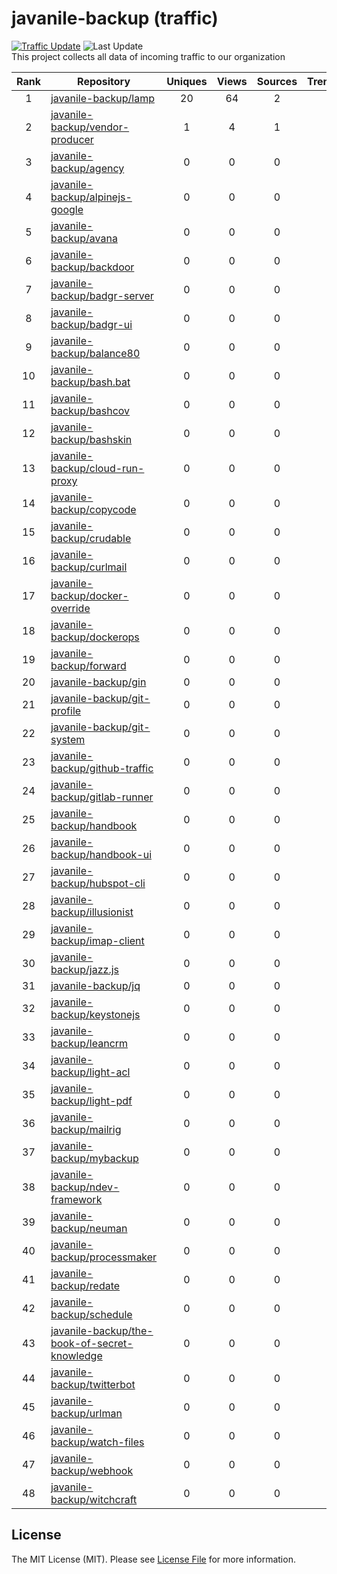 # javanile-backup (traffic)
[![Traffic Update](https://github.com/javanile/github-traffic/actions/workflows/update.yml/badge.svg)](https://github.com/javanile/github-traffic/actions/workflows/update.yml)
![Last Update](https://img.shields.io/badge/Last%20Update-2024--12--22%2008%3A27%3A03%20UTC-blue)  
This project collects all data of incoming traffic to our organization  

| Rank | Repository | Uniques | Views | Sources | Trend |
|:----:|------------|:-----:|:-------:|:-------:|:-----:|
| 1 | [javanile-backup/lamp](https://github.com/javanile-backup/lamp) | 20 | 64 | 2 |  |
| 2 | [javanile-backup/vendor-producer](https://github.com/javanile-backup/vendor-producer) | 1 | 4 | 1 |  |
| 3 | [javanile-backup/agency](https://github.com/javanile-backup/agency) | 0 | 0 | 0 |  |
| 4 | [javanile-backup/alpinejs-google](https://github.com/javanile-backup/alpinejs-google) | 0 | 0 | 0 |  |
| 5 | [javanile-backup/avana](https://github.com/javanile-backup/avana) | 0 | 0 | 0 |  |
| 6 | [javanile-backup/backdoor](https://github.com/javanile-backup/backdoor) | 0 | 0 | 0 |  |
| 7 | [javanile-backup/badgr-server](https://github.com/javanile-backup/badgr-server) | 0 | 0 | 0 |  |
| 8 | [javanile-backup/badgr-ui](https://github.com/javanile-backup/badgr-ui) | 0 | 0 | 0 |  |
| 9 | [javanile-backup/balance80](https://github.com/javanile-backup/balance80) | 0 | 0 | 0 |  |
| 10 | [javanile-backup/bash.bat](https://github.com/javanile-backup/bash.bat) | 0 | 0 | 0 |  |
| 11 | [javanile-backup/bashcov](https://github.com/javanile-backup/bashcov) | 0 | 0 | 0 |  |
| 12 | [javanile-backup/bashskin](https://github.com/javanile-backup/bashskin) | 0 | 0 | 0 |  |
| 13 | [javanile-backup/cloud-run-proxy](https://github.com/javanile-backup/cloud-run-proxy) | 0 | 0 | 0 |  |
| 14 | [javanile-backup/copycode](https://github.com/javanile-backup/copycode) | 0 | 0 | 0 |  |
| 15 | [javanile-backup/crudable](https://github.com/javanile-backup/crudable) | 0 | 0 | 0 |  |
| 16 | [javanile-backup/curlmail](https://github.com/javanile-backup/curlmail) | 0 | 0 | 0 |  |
| 17 | [javanile-backup/docker-override](https://github.com/javanile-backup/docker-override) | 0 | 0 | 0 |  |
| 18 | [javanile-backup/dockerops](https://github.com/javanile-backup/dockerops) | 0 | 0 | 0 |  |
| 19 | [javanile-backup/forward](https://github.com/javanile-backup/forward) | 0 | 0 | 0 |  |
| 20 | [javanile-backup/gin](https://github.com/javanile-backup/gin) | 0 | 0 | 0 |  |
| 21 | [javanile-backup/git-profile](https://github.com/javanile-backup/git-profile) | 0 | 0 | 0 |  |
| 22 | [javanile-backup/git-system](https://github.com/javanile-backup/git-system) | 0 | 0 | 0 |  |
| 23 | [javanile-backup/github-traffic](https://github.com/javanile-backup/github-traffic) | 0 | 0 | 0 |  |
| 24 | [javanile-backup/gitlab-runner](https://github.com/javanile-backup/gitlab-runner) | 0 | 0 | 0 |  |
| 25 | [javanile-backup/handbook](https://github.com/javanile-backup/handbook) | 0 | 0 | 0 |  |
| 26 | [javanile-backup/handbook-ui](https://github.com/javanile-backup/handbook-ui) | 0 | 0 | 0 |  |
| 27 | [javanile-backup/hubspot-cli](https://github.com/javanile-backup/hubspot-cli) | 0 | 0 | 0 |  |
| 28 | [javanile-backup/illusionist](https://github.com/javanile-backup/illusionist) | 0 | 0 | 0 |  |
| 29 | [javanile-backup/imap-client](https://github.com/javanile-backup/imap-client) | 0 | 0 | 0 |  |
| 30 | [javanile-backup/jazz.js](https://github.com/javanile-backup/jazz.js) | 0 | 0 | 0 |  |
| 31 | [javanile-backup/jq](https://github.com/javanile-backup/jq) | 0 | 0 | 0 |  |
| 32 | [javanile-backup/keystonejs](https://github.com/javanile-backup/keystonejs) | 0 | 0 | 0 |  |
| 33 | [javanile-backup/leancrm](https://github.com/javanile-backup/leancrm) | 0 | 0 | 0 |  |
| 34 | [javanile-backup/light-acl](https://github.com/javanile-backup/light-acl) | 0 | 0 | 0 |  |
| 35 | [javanile-backup/light-pdf](https://github.com/javanile-backup/light-pdf) | 0 | 0 | 0 |  |
| 36 | [javanile-backup/mailrig](https://github.com/javanile-backup/mailrig) | 0 | 0 | 0 |  |
| 37 | [javanile-backup/mybackup](https://github.com/javanile-backup/mybackup) | 0 | 0 | 0 |  |
| 38 | [javanile-backup/ndev-framework](https://github.com/javanile-backup/ndev-framework) | 0 | 0 | 0 |  |
| 39 | [javanile-backup/neuman](https://github.com/javanile-backup/neuman) | 0 | 0 | 0 |  |
| 40 | [javanile-backup/processmaker](https://github.com/javanile-backup/processmaker) | 0 | 0 | 0 |  |
| 41 | [javanile-backup/redate](https://github.com/javanile-backup/redate) | 0 | 0 | 0 |  |
| 42 | [javanile-backup/schedule](https://github.com/javanile-backup/schedule) | 0 | 0 | 0 |  |
| 43 | [javanile-backup/the-book-of-secret-knowledge](https://github.com/javanile-backup/the-book-of-secret-knowledge) | 0 | 0 | 0 |  |
| 44 | [javanile-backup/twitterbot](https://github.com/javanile-backup/twitterbot) | 0 | 0 | 0 |  |
| 45 | [javanile-backup/urlman](https://github.com/javanile-backup/urlman) | 0 | 0 | 0 |  |
| 46 | [javanile-backup/watch-files](https://github.com/javanile-backup/watch-files) | 0 | 0 | 0 |  |
| 47 | [javanile-backup/webhook](https://github.com/javanile-backup/webhook) | 0 | 0 | 0 |  |
| 48 | [javanile-backup/witchcraft](https://github.com/javanile-backup/witchcraft) | 0 | 0 | 0 |  |
## License
The MIT License (MIT). Please see [License File](LICENSE) for more information.
